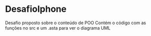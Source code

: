 # DesafioIphone
Desafio proposto sobre o conteúdo de POO 
Contém o código com as funções no src e um .asta para ver o diagrama UML
